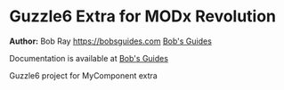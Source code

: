 Guzzle6 Extra for MODx Revolution
=======================================


**Author:** Bob Ray <https://bobsguides.com> [Bob's Guides](https://bobsguides.com)

Documentation is available at [Bob's Guides](https://bobsguides.com/guzzle6-tutorial.html)

Guzzle6 project for MyComponent extra
